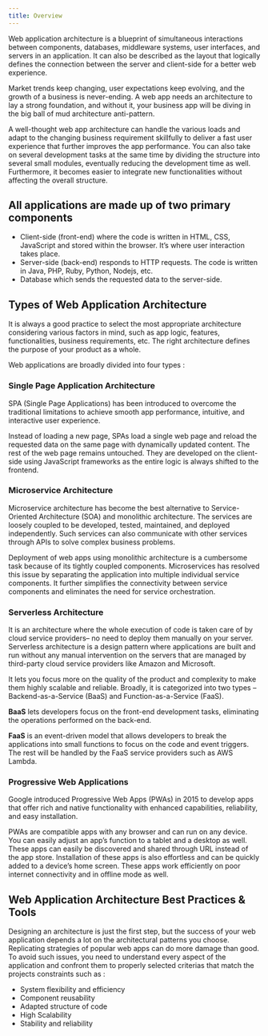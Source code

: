 ```yaml
---
title: Overview
---
```


Web application architecture is a blueprint of simultaneous interactions between components, databases, middleware systems, user interfaces, and servers in an application. It can also be described as the layout that logically defines the connection between the server and client-side for a better web experience.

Market trends keep changing, user expectations keep evolving, and the growth of a business is never-ending. A web app needs an architecture to lay a strong foundation, and without it, your business app will be diving in the big ball of mud architecture anti-pattern.

A well-thought web app architecture can handle the various loads and adapt to the changing business requirement skillfully to deliver a fast user experience that further improves the app performance. You can also take on several development tasks at the same time by dividing the structure into several small modules, eventually reducing the development time as well. Furthermore, it becomes easier to integrate new functionalities without affecting the overall structure.

## All applications are made up of two primary components

- Client-side (front-end) where the code is written in HTML, CSS, JavaScript and stored within the browser. It’s where user interaction takes place.
- Server-side (back-end) responds to HTTP requests. The code is written in Java, PHP, Ruby, Python, Nodejs, etc.
- Database which sends the requested data to the server-side.

## Types of Web Application Architecture

It is always a good practice to select the most appropriate architecture considering various factors in mind, such as app logic, features, functionalities, business requirements, etc. The right architecture defines the purpose of your product as a whole. 

Web applications are  broadly divided into four types :

### Single Page Application Architecture

SPA (Single Page Applications) has been introduced to overcome the traditional limitations to achieve smooth app performance, intuitive, and interactive user experience. 

Instead of loading a new page, SPAs load a single web page and reload the requested data on the same page with dynamically updated content. The rest of the web page remains untouched. They are developed on the client-side using JavaScript frameworks as the entire logic is always shifted to the frontend.

### Microservice Architecture

Microservice architecture has become the best alternative to Service-Oriented Architecture (SOA) and monolithic architecture. The services are loosely coupled to be developed, tested, maintained, and deployed independently. Such services can also communicate with other services through APIs to solve complex business problems. 

Deployment of web apps using monolithic architecture is a cumbersome task because of its tightly coupled components. Microservices has resolved this issue by separating the application into multiple individual service components. It further simplifies the connectivity between service components and eliminates the need for service orchestration.

### Serverless Architecture

It is an architecture where the whole execution of code is taken care of by cloud service providers– no need to deploy them manually on your server. Serverless architecture is a design pattern where applications are built and run without any manual intervention on the servers that are managed by third-party cloud service providers like Amazon and Microsoft.  

It lets you focus more on the quality of the product and complexity to make them highly scalable and reliable. Broadly, it is categorized into two types – Backend-as-a-Service (BaaS) and Function-as-a-Service (FaaS).

**BaaS** lets developers focus on the front-end development tasks, eliminating the operations performed on the back-end.

**FaaS** is an event-driven model that allows developers to break the applications into small functions to focus on the code and event triggers. The rest will be handled by the FaaS service providers such as AWS Lambda. 

### Progressive Web Applications

Google introduced Progressive Web Apps (PWAs) in 2015 to develop apps that offer rich and native functionality with enhanced capabilities, reliability, and easy installation.

PWAs are compatible apps with any browser and can run on any device. You can easily adjust an app’s function to a tablet and a desktop as well. These apps can easily be discovered and shared through URL instead of the app store. Installation of these apps is also effortless and can be quickly added to a device’s home screen. These apps work efficiently on poor internet connectivity and in offline mode as well. 

## Web Application Architecture Best Practices & Tools

Designing an architecture is just the first step, but the success of your web application depends a lot on the architectural patterns you choose. Replicating strategies of popular web apps can do more damage than good. To avoid such issues, you need to understand every aspect of the application and confront them to properly selected criterias that match the projects constraints such as :  

- System flexibility and efficiency
- Component reusability
- Adapted structure of code
- High Scalability
- Stability and reliability